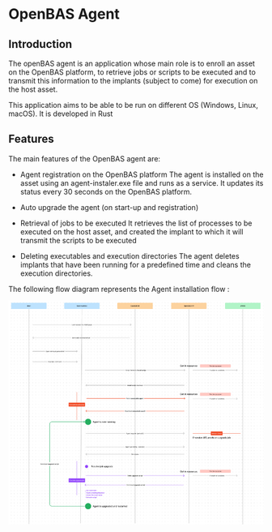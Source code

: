 # OpenBAS Agent

## Introduction

The openBAS agent is an application whose main role is to enroll an asset on the OpenBAS platform,
to retrieve jobs or scripts to be executed and to transmit this information to the implants (subject to come)
for execution on the host asset.

This application aims to be able to be run on different OS (Windows, Linux, macOS). It is developed in Rust

## Features

The main features of the OpenBAS agent are:
- Agent registration on the OpenBAS platform
  The agent is installed on the asset using an agent-instaler.exe file and runs as a service.
  It updates its status every 30 seconds on the OpenBAS platform.

- Auto upgrade the agent (on start-up and registration)

- Retrieval of jobs to be executed
  It retrieves the list of processes to be executed on the host asset,
  and created the implant to which it will transmit the scripts to be executed

- Deleting executables and execution directories
  The agent deletes implants that have been running for a predefined time and cleans the execution directories.

The following flow diagram represents the Agent installation flow :

![img.png](img.png)

